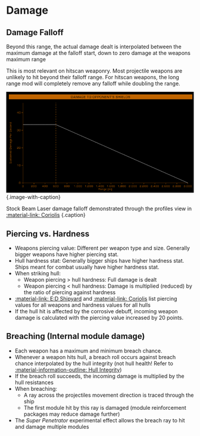 # Damage

## Damage Falloff

Beyond this range, the actual damage dealt is interpolated between the maximum damage at the falloff start, down to zero damage at the weapons maximum range

This is most relevant on hitscan weaponry. Most projectile weapons are unlikely to hit beyond their falloff range. For hitscan weapons, the long range mod will completely remove any falloff while doubling the range.

![](../assets/falloff.png)
{.image-with-caption}

Stock Beam Laser damage falloff demonstrated through the profiles view in [:material-link: Coriolis](https://coriolis.io)
{.caption}

## Piercing vs. Hardness

* Weapons piercing value: Different per weapon type and size. Generally bigger weapons have higher piercing stat.
* Hull hardness stat: Generally bigger ships have higher hardness stat. Ships meant for combat usually have higher hardness stat.
* When striking hull:
    * Weapon piercing > hull hardness: Full damage is dealt
    * Weapon piercing < hull hardness: Damage is multiplied (reduced) by the ratio of piercing against hardness
* [:material-link: E:D Shipyard](https://edsy.org) and [:material-link: Coriolis](https://coriolis.io) list piercing values for all weapons and hardness values for all hulls
* If the hull hit is affected by the corrosive debuff, incoming weapon damage is calculated with the piercing value increased by 20 points.

## Breaching (Internal module damage)

* Each weapon has a maximum and minimum breach chance.
* Whenever a weapon hits hull, a breach roll occurs against breach chance interpolated by the hull integrity (not hull health! Refer to [:material-information-outline: Hull Integrity](./general.md#hull-integrity))
* If the breach roll succeeds, the incoming damage is multiplied by the hull resistances
* When breaching:
    * A ray across the projectiles movement direction is traced through the ship
    * The first module hit by this ray is damaged (module reinforcement packages may reduce damage further)
* The *Super Penetrator* experimental effect allows the breach ray to hit and damage multiple modules

